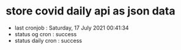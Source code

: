 # store covid daily api as json data

- last cronjob : Saturday, 17 July 2021 00:41:34
- status og cron : success
- status daily cron : success
      
      